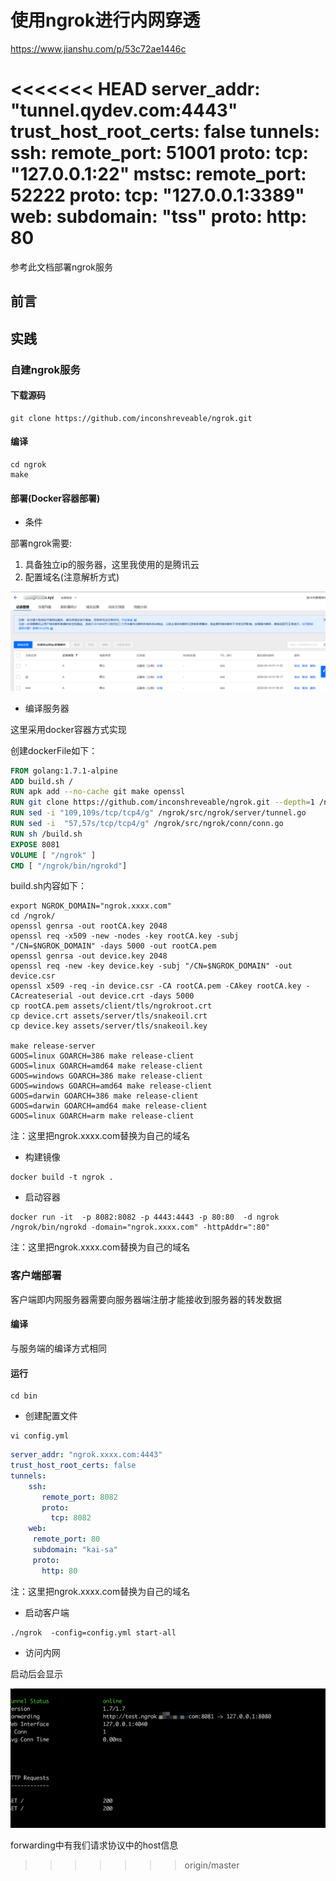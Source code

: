 # 使用ngrok进行内网穿透

https://www.jianshu.com/p/53c72ae1446c

<<<<<<< HEAD
server_addr: "tunnel.qydev.com:4443"
trust_host_root_certs: false
tunnels:
    ssh:
       remote_port: 51001
       proto:
         tcp: "127.0.0.1:22"
    mstsc:
        remote_port: 52222
        proto:
         tcp: "127.0.0.1:3389"
    web:
     subdomain: "tss"
     proto:
       http: 80
=======
参考此文档部署ngrok服务

## 前言



## 实践

### 自建ngrok服务

#### 下载源码

```shell
git clone https://github.com/inconshreveable/ngrok.git
```

#### 编译

```shell
cd ngrok
make
```

#### 部署(Docker容器部署)

- 条件

部署ngrok需要:

1. 具备独立ip的服务器，这里我使用的是腾讯云
2. 配置域名(注意解析方式)

![image-20200310093313270](image-20200310093313270.png)

- 编译服务器

这里采用docker容器方式实现

创建dockerFile如下：

```dockerfile
FROM golang:1.7.1-alpine
ADD build.sh /
RUN apk add --no-cache git make openssl
RUN git clone https://github.com/inconshreveable/ngrok.git --depth=1 /ngrok
RUN sed -i "109,109s/tcp/tcp4/g" /ngrok/src/ngrok/server/tunnel.go
RUN sed -i  "57,57s/tcp/tcp4/g" /ngrok/src/ngrok/conn/conn.go
RUN sh /build.sh
EXPOSE 8081
VOLUME [ "/ngrok" ]
CMD [ "/ngrok/bin/ngrokd"]
```

build.sh内容如下：

```shell
export NGROK_DOMAIN="ngrok.xxxx.com"
cd /ngrok/
openssl genrsa -out rootCA.key 2048
openssl req -x509 -new -nodes -key rootCA.key -subj "/CN=$NGROK_DOMAIN" -days 5000 -out rootCA.pem
openssl genrsa -out device.key 2048
openssl req -new -key device.key -subj "/CN=$NGROK_DOMAIN" -out device.csr
openssl x509 -req -in device.csr -CA rootCA.pem -CAkey rootCA.key -CAcreateserial -out device.crt -days 5000
cp rootCA.pem assets/client/tls/ngrokroot.crt
cp device.crt assets/server/tls/snakeoil.crt
cp device.key assets/server/tls/snakeoil.key

make release-server
GOOS=linux GOARCH=386 make release-client
GOOS=linux GOARCH=amd64 make release-client
GOOS=windows GOARCH=386 make release-client
GOOS=windows GOARCH=amd64 make release-client
GOOS=darwin GOARCH=386 make release-client
GOOS=darwin GOARCH=amd64 make release-client
GOOS=linux GOARCH=arm make release-client
```

注：这里把ngrok.xxxx.com替换为自己的域名

- 构建镜像

```shell
docker build -t ngrok .
```

- 启动容器

```shell
docker run -it  -p 8082:8082 -p 4443:4443 -p 80:80  -d ngrok /ngrok/bin/ngrokd -domain="ngrok.xxxx.com" -httpAddr=":80"
```

注：这里把ngrok.xxxx.com替换为自己的域名

### 客户端部署

客户端即内网服务器需要向服务器端注册才能接收到服务器的转发数据

#### 编译

与服务端的编译方式相同

#### 运行

```shell
cd bin
```

- 创建配置文件

```shell
vi config.yml
```

```yml
server_addr: "ngrok.xxxx.com:4443"
trust_host_root_certs: false
tunnels:
    ssh:
       remote_port: 8082
       proto:
         tcp: 8082
    web:
     remote_port: 80
     subdomain: "kai-sa"
     proto:
       http: 80
```

注：这里把ngrok.xxxx.com替换为自己的域名

- 启动客户端

```shell
./ngrok  -config=config.yml start-all
```

- 访问内网

启动后会显示

![image-20200310100724478](image-20200310100724478.png)

forwarding中有我们请求协议中的host信息
>>>>>>> origin/master
